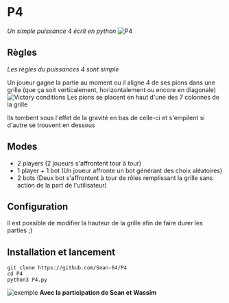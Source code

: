 # P4
_Un simple puissance 4 écrit en python_
![P4](https://i.postimg.cc/FK2Jm3VM/P4.png)
## Règles
_Les règles du puissances 4 sont simple_

Un joueur gagne la partie au moment ou il aligne 4 de ses pions dans une grille
(que ça soit verticalement, horizontalement ou encore en diagonale)
![Victory conditions](https://i.postimg.cc/9McBSb6Q/Screenshot-20220102-132819.png)
Les pions se placent en haut d'une des 7 colonnes de la grille

Ils tombent sous l'effet de la gravité en bas de celle-ci et s'empilent si d'autre se trouvent en dessous


## Modes
- 2 players (2 joueurs s'affrontent tour à tour)
- 1 player + 1 bot (Un joueur affronte un bot générant des choix aléatoires)
- 2 bots (Deux bot s'affrontent à tour de rôles remplissant la grille sans action de la part de l'utilisateur)

## Configuration
Il est possible de modifier la hauteur de la grille afin de faire durer les parties ;)
## Installation et lancement 
```
git clone https://github.com/Sean-64/P4
cd P4
python3 P4.py
```
![exemple](https://s10.gifyu.com/images/QuickView.gif)
**Avec la participation de Sean et Wassim**
